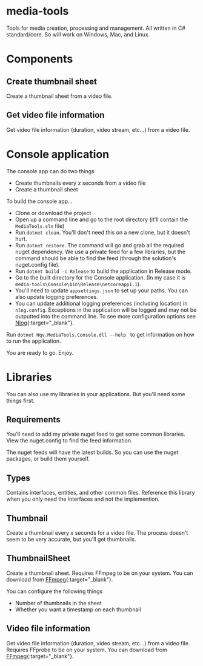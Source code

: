 # media-tools
Tools for media creation, processing and management. All written in C# standard/core. So will work on Windows, Mac, and Linux.

# Components
## Create thumbnail sheet
Create a thumbnail sheet from a video file. 

## Get video file information
Get video file information (duration, video stream, etc...) from a video file. 

# Console application

The console app can do two things
* Create thumbnails every *x* seconds from a video file
* Create a thumbnail sheet

To build the console app...
* Clone or download the project
* Open up a command line and go to the root directory (it'll contain the ```MediaTools.sln``` file)
* Run ```dotnet clean```. You'll don't need this on a new clone, but it doesn't hurt.
* Run ```dotnet restore```. The command will go and grab all the required nuget dependency. We use a private feed for a few libraries, but the command should be able to find the feed (through the solution's nuget.config file).
* Run ```dotnet build -c Release``` to build the application in Release mode.
* Go to the built directory for the Console application. (In my case it is ```media-tools\Console\bin\Release\netcoreapp1.1```).
* You'll need to update ```appsettings.json``` to set up your paths. You can also update logging preferences.
* You can update additional logging preferences (including location) in ```nlog.config```. Exceptions in the application will be logged and may not be outputted into the command line. To see more configuration options see [Nlog][nlog-url]{:target="_blank"}.

Run ```dotnet Hqv.MediaTools.Console.dll --help ``` to get information on how to run the application.

You are ready to go. Enjoy.

# Libraries
You can also use my libraries in your applications. But you'll need some things first.

## Requirements
You'll need to add my private nuget feed to get some common libraries. View the nuget.config to find the feed information.

The nuget feeds will have the latest builds. So you can use the nuget packages, or build them yourself.

## Types
Contains interfaces, entities, and other common files. Reference this library when you only need the interfaces and not the implemention. 

## Thumbnail
Create a thumbnail every *x* seconds for a video file. The process doesn't seem to be very accurate, but you'll get thumbnails.

## ThumbnailSheet
Create a thumbnail sheet. Requires FFmpeg to be on your system. You can download from [FFmpeg][ffmpeg-url]{:target="_blank"}. 

You can configure the following things
* Number of thumbnails in the sheet
* Whether you want a timestamp on each thumbnail

## Video file information
Get video file information (duration, video stream, etc...) from a video file. Requires FFprobe to be on your system. You can download from [FFmpeg][ffmpeg-url]{:target="_blank"}. 

[ffmpeg-url]:https://ffmpeg.org/
[nlog-url]:http://nlog-project.org/